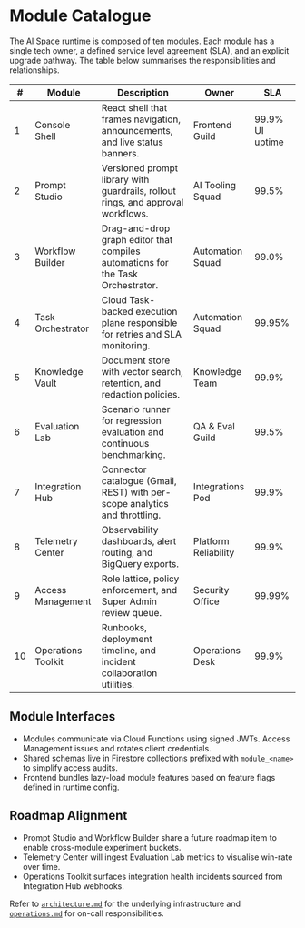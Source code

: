 # Module Catalogue

The AI Space runtime is composed of ten modules. Each module has a single tech owner, a defined service level agreement (SLA), and an explicit upgrade pathway. The table below summarises the responsibilities and relationships.

| # | Module | Description | Owner | SLA |
| --- | --- | --- | --- | --- |
| 1 | Console Shell | React shell that frames navigation, announcements, and live status banners. | Frontend Guild | 99.9% UI uptime |
| 2 | Prompt Studio | Versioned prompt library with guardrails, rollout rings, and approval workflows. | AI Tooling Squad | 99.5% |
| 3 | Workflow Builder | Drag-and-drop graph editor that compiles automations for the Task Orchestrator. | Automation Squad | 99.0% |
| 4 | Task Orchestrator | Cloud Task-backed execution plane responsible for retries and SLA monitoring. | Automation Squad | 99.95% |
| 5 | Knowledge Vault | Document store with vector search, retention, and redaction policies. | Knowledge Team | 99.9% |
| 6 | Evaluation Lab | Scenario runner for regression evaluation and continuous benchmarking. | QA & Eval Guild | 99.5% |
| 7 | Integration Hub | Connector catalogue (Gmail, REST) with per-scope analytics and throttling. | Integrations Pod | 99.9% |
| 8 | Telemetry Center | Observability dashboards, alert routing, and BigQuery exports. | Platform Reliability | 99.9% |
| 9 | Access Management | Role lattice, policy enforcement, and Super Admin review queue. | Security Office | 99.99% |
| 10 | Operations Toolkit | Runbooks, deployment timeline, and incident collaboration utilities. | Operations Desk | 99.9% |

## Module Interfaces

- Modules communicate via Cloud Functions using signed JWTs. Access Management issues and rotates client credentials.
- Shared schemas live in Firestore collections prefixed with `module_<name>` to simplify access audits.
- Frontend bundles lazy-load module features based on feature flags defined in runtime config.

## Roadmap Alignment

- Prompt Studio and Workflow Builder share a future roadmap item to enable cross-module experiment buckets.
- Telemetry Center will ingest Evaluation Lab metrics to visualise win-rate over time.
- Operations Toolkit surfaces integration health incidents sourced from Integration Hub webhooks.

Refer to [`architecture.md`](architecture.md) for the underlying infrastructure and [`operations.md`](operations.md) for on-call responsibilities.
